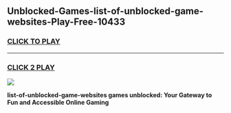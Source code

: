 
## Unblocked-Games-list-of-unblocked-game-websites-Play-Free-10433
<h3>
<a href="https://premium76.site?title=list-of-unblocked-game-websites&ref=09A">CLICK TO PLAY</a></h3>
<hr>

<h3>
<a href="https://premium76.site?title=list-of-unblocked-game-websites&ref=09A">CLICK 2 PLAY</a>
  
</h3>

<a href="https://premium76.site?title=list-of-unblocked-game-websites&ref=09A"><img src="https://clearcache.store/games.png"></a>


**list-of-unblocked-game-websites games unblocked: Your Gateway to Fun and Accessible Online Gaming**
